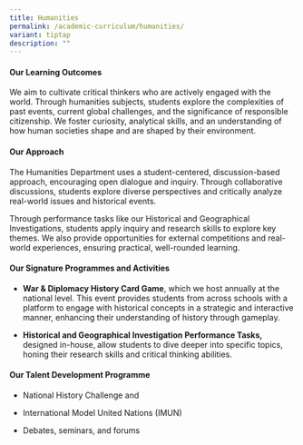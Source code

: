 ```yaml
---
title: Humanities
permalink: /academic-curriculum/humanities/
variant: tiptap
description: ""
---
```

<h4><strong>Our Learning Outcomes</strong></h4>
<p>We aim to cultivate critical thinkers who are actively engaged with the
world. Through humanities subjects, students explore the complexities of
past events, current global challenges, and the significance of responsible
citizenship. We foster curiosity, analytical skills, and an understanding
of how human societies shape and are shaped by their environment.</p>
<h4><strong>Our Approach</strong></h4>
<p>The Humanities Department uses a student-centered, discussion-based approach,
encouraging open dialogue and inquiry. Through collaborative discussions,
students explore diverse perspectives and critically analyze real-world
issues and historical events.</p>
<p>Through performance tasks like our Historical and Geographical Investigations,
students apply inquiry and research skills to explore key themes. We also
provide opportunities for external competitions and real-world experiences,
ensuring practical, well-rounded learning.</p>
<h4><strong>Our Signature Programmes and Activities</strong></h4>
<ul data-tight="true" class="tight">
<li>
<p><strong>War &amp; Diplomacy History Card Game</strong>, which we host
annually at the national level. This event provides students from across
schools with a platform to engage with historical concepts in a strategic
and interactive manner, enhancing their understanding of history through
gameplay.</p>
</li>
<li>
<p><strong>Historical and Geographical Investigation Performance Tasks, </strong>designed
in-house,<strong> </strong>allow students to dive deeper into specific
topics, honing their research skills and critical thinking abilities.</p>
</li>
</ul>
<h4><strong>Our Talent Development Programme</strong></h4>
<ul data-tight="true" class="tight">
<li>
<p>National History Challenge and</p>
</li>
<li>
<p>International Model United Nations (IMUN)</p>
</li>
<li>
<p>Debates, seminars, and forums</p>
</li>
</ul>
<p></p>